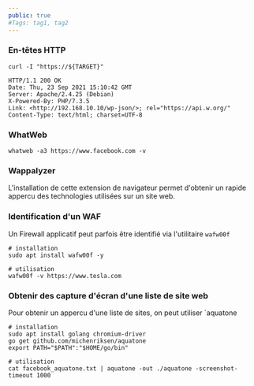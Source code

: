 ```yaml
---
public: true 
#Tags: tag1, tag2
---
```


### En-têtes HTTP
```
curl -I "https://${TARGET}"

HTTP/1.1 200 OK
Date: Thu, 23 Sep 2021 15:10:42 GMT
Server: Apache/2.4.25 (Debian)
X-Powered-By: PHP/7.3.5
Link: <http://192.168.10.10/wp-json/>; rel="https://api.w.org/"
Content-Type: text/html; charset=UTF-8
```
### WhatWeb

```
whatweb -a3 https://www.facebook.com -v

```

### Wappalyzer 
L'installation de cette extension de navigateur permet d'obtenir un rapide appercu des technologies utilisées sur un site web.


### Identification d'un WAF
Un Firewall applicatif peut parfois être identifié via l'utilitaire `wafw00f`

```
# installation
sudo apt install wafw00f -y

# utilisation
wafw00f -v https://www.tesla.com
```

### Obtenir des capture d'écran d'une liste de site web
Pour obtenir un appercu d'une liste de sites, on peut utiliser `aquatone

```
# installation 
sudo apt install golang chromium-driver
go get github.com/michenriksen/aquatone
export PATH="$PATH":"$HOME/go/bin"

# utilisation
cat facebook_aquatone.txt | aquatone -out ./aquatone -screenshot-timeout 1000
```

